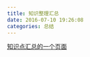 ```yaml
---
title: 知识整理汇总
date: 2016-07-10 19:26:08
categories: 总结
---
```


<a href="/fonts/tipslist/list.html">知识点汇总的一个页面</a>